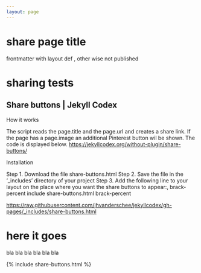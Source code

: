 ```yaml
---
layout: page
---
```


# share page title 

frontmatter with layout def , other wise not published  

# sharing tests

## Share buttons | Jekyll Codex
How it works

The script reads the page.title and the page.url and creates a share link. If the page has a page.image an additional Pinterest button wil be shown. The code is displayed below.
https://jekyllcodex.org/without-plugin/share-buttons/

Installation

Step 1. Download the file share-buttons.html
Step 2. Save the file in the ‘_includes’ directory of your project 
Step 3. Add the following line to your layout on the place where you want the share buttons to appear:,           brack-percent include share-buttons.html brack-percent



https://raw.githubusercontent.com/jhvanderschee/jekyllcodex/gh-pages/_includes/share-buttons.html

# here it goes

bla
bla
bla
bla
bla
bla

{% include share-buttons.html %}

